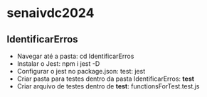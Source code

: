 # senaivdc2024

## IdentificarErros

- Navegar até a pasta: cd IdentificarErros
- Instalar o Jest: npm i jest -D
- Configurar o jest no package.json: test: jest
- Criar pasta para testes dentro da pasta IdentificarErros: __test__
- Criar arquivo de testes dentro de __test__: functionsForTest.test.js
